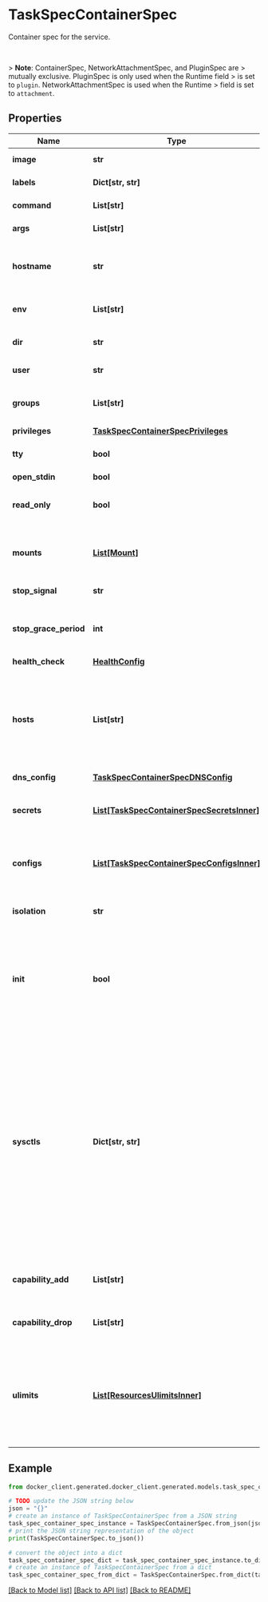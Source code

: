 # TaskSpecContainerSpec

Container spec for the service.  <p><br /></p>  > **Note**: ContainerSpec, NetworkAttachmentSpec, and PluginSpec are > mutually exclusive. PluginSpec is only used when the Runtime field > is set to `plugin`. NetworkAttachmentSpec is used when the Runtime > field is set to `attachment`. 

## Properties

Name | Type | Description | Notes
------------ | ------------- | ------------- | -------------
**image** | **str** | The image name to use for the container | [optional] 
**labels** | **Dict[str, str]** | User-defined key/value data. | [optional] 
**command** | **List[str]** | The command to be run in the image. | [optional] 
**args** | **List[str]** | Arguments to the command. | [optional] 
**hostname** | **str** | The hostname to use for the container, as a valid [RFC 1123](https://tools.ietf.org/html/rfc1123) hostname.  | [optional] 
**env** | **List[str]** | A list of environment variables in the form &#x60;VAR&#x3D;value&#x60;.  | [optional] 
**dir** | **str** | The working directory for commands to run in. | [optional] 
**user** | **str** | The user inside the container. | [optional] 
**groups** | **List[str]** | A list of additional groups that the container process will run as.  | [optional] 
**privileges** | [**TaskSpecContainerSpecPrivileges**](TaskSpecContainerSpecPrivileges.md) |  | [optional] 
**tty** | **bool** | Whether a pseudo-TTY should be allocated. | [optional] 
**open_stdin** | **bool** | Open &#x60;stdin&#x60; | [optional] 
**read_only** | **bool** | Mount the container&#39;s root filesystem as read only. | [optional] 
**mounts** | [**List[Mount]**](Mount.md) | Specification for mounts to be added to containers created as part of the service.  | [optional] 
**stop_signal** | **str** | Signal to stop the container. | [optional] 
**stop_grace_period** | **int** | Amount of time to wait for the container to terminate before forcefully killing it.  | [optional] 
**health_check** | [**HealthConfig**](HealthConfig.md) |  | [optional] 
**hosts** | **List[str]** | A list of hostname/IP mappings to add to the container&#39;s &#x60;hosts&#x60; file. The format of extra hosts is specified in the [hosts(5)](http://man7.org/linux/man-pages/man5/hosts.5.html) man page:      IP_address canonical_hostname [aliases...]  | [optional] 
**dns_config** | [**TaskSpecContainerSpecDNSConfig**](TaskSpecContainerSpecDNSConfig.md) |  | [optional] 
**secrets** | [**List[TaskSpecContainerSpecSecretsInner]**](TaskSpecContainerSpecSecretsInner.md) | Secrets contains references to zero or more secrets that will be exposed to the service.  | [optional] 
**configs** | [**List[TaskSpecContainerSpecConfigsInner]**](TaskSpecContainerSpecConfigsInner.md) | Configs contains references to zero or more configs that will be exposed to the service.  | [optional] 
**isolation** | **str** | Isolation technology of the containers running the service. (Windows only)  | [optional] 
**init** | **bool** | Run an init inside the container that forwards signals and reaps processes. This field is omitted if empty, and the default (as configured on the daemon) is used.  | [optional] 
**sysctls** | **Dict[str, str]** | Set kernel namedspaced parameters (sysctls) in the container. The Sysctls option on services accepts the same sysctls as the are supported on containers. Note that while the same sysctls are supported, no guarantees or checks are made about their suitability for a clustered environment, and it&#39;s up to the user to determine whether a given sysctl will work properly in a Service.  | [optional] 
**capability_add** | **List[str]** | A list of kernel capabilities to add to the default set for the container.  | [optional] 
**capability_drop** | **List[str]** | A list of kernel capabilities to drop from the default set for the container.  | [optional] 
**ulimits** | [**List[ResourcesUlimitsInner]**](ResourcesUlimitsInner.md) | A list of resource limits to set in the container. For example: &#x60;{\&quot;Name\&quot;: \&quot;nofile\&quot;, \&quot;Soft\&quot;: 1024, \&quot;Hard\&quot;: 2048}&#x60;\&quot;  | [optional] 

## Example

```python
from docker_client.generated.docker_client.generated.models.task_spec_container_spec import TaskSpecContainerSpec

# TODO update the JSON string below
json = "{}"
# create an instance of TaskSpecContainerSpec from a JSON string
task_spec_container_spec_instance = TaskSpecContainerSpec.from_json(json)
# print the JSON string representation of the object
print(TaskSpecContainerSpec.to_json())

# convert the object into a dict
task_spec_container_spec_dict = task_spec_container_spec_instance.to_dict()
# create an instance of TaskSpecContainerSpec from a dict
task_spec_container_spec_from_dict = TaskSpecContainerSpec.from_dict(task_spec_container_spec_dict)
```
[[Back to Model list]](../README.md#documentation-for-models) [[Back to API list]](../README.md#documentation-for-api-endpoints) [[Back to README]](../README.md)


